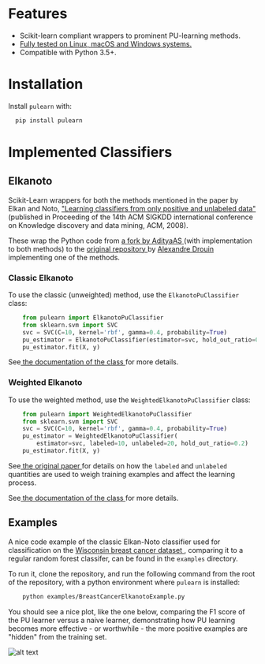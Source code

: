 

Features
========

* Scikit-learn compliant wrappers to prominent PU-learning methods.
* <a href="https://travis-ci.org/pulearn/pulearn" target="_blank"> Fully tested on Linux, macOS and Windows systems. </a>
* Compatible with Python 3.5+.



Installation
============

Install `pulearn` with:

```python
  pip install pulearn
```


Implemented Classifiers
=======================

Elkanoto
--------

Scikit-Learn wrappers for both the methods mentioned in the paper by Elkan and Noto, <a href="https://cseweb.ucsd.edu/~elkan/posonly.pdf" target="_blank"> "Learning classifiers from only positive and unlabeled data" </a>(published in Proceeding of the 14th ACM SIGKDD international conference on Knowledge discovery and data mining, ACM, 2008).

These wrap the Python code from <a href="https://github.com/AdityaAS/pu-learning" target="_blank"> a fork by AdityaAS </a>(with implementation to both methods) to the <a href="https://github.com/aldro61/pu-learning" target="_blank"> original repository </a>by <a href="https://github.com/aldro61" target="_blank"> Alexandre Drouin </a>implementing one of the methods.


### Classic Elkanoto

To use the classic (unweighted) method, use the `ElkanotoPuClassifier` class:

```python
    from pulearn import ElkanotoPuClassifier
    from sklearn.svm import SVC
    svc = SVC(C=10, kernel='rbf', gamma=0.4, probability=True)
    pu_estimator = ElkanotoPuClassifier(estimator=svc, hold_out_ratio=0.2)
    pu_estimator.fit(X, y)
```

See<a href="elkanoto.html"> the documentation of the class </a>for more details.


### Weighted Elkanoto

To use the weighted method, use the `WeightedElkanotoPuClassifier` class:

```python
    from pulearn import WeightedElkanotoPuClassifier
    from sklearn.svm import SVC
    svc = SVC(C=10, kernel='rbf', gamma=0.4, probability=True)
    pu_estimator = WeightedElkanotoPuClassifier(
        estimator=svc, labeled=10, unlabeled=20, hold_out_ratio=0.2)
    pu_estimator.fit(X, y)
```


See<a href="https://cseweb.ucsd.edu/~elkan/posonly.pdf" target="_blank"> the original paper </a>for details on how the `labeled` and `unlabeled` quantities are used to weigh training examples and affect the learning process.

See<a href="elkanoto.html"> the documentation of the class </a>for more details.

## Examples

A nice code example of the classic Elkan-Noto classifier used for classification on the <a href="https://archive.ics.uci.edu/ml/datasets/Breast+Cancer+Wisconsin+(Diagnostic)" target="_blank"> Wisconsin breast cancer dataset </a>, comparing it to a regular random forest classifer, can be found in the `examples` directory.

To run it, clone the repository, and run the following command from the root of the repository, with a python environment where `pulearn` is installed:

```bash
    python examples/BreastCancerElkanotoExample.py
```

You should see a nice plot, like the one below, comparing the F1 score of the PU learner versus a naive learner, demonstrating how PU learning becomes more effective - or worthwhile - the more positive examples are "hidden" from the training set. 

![alt text](https://raw.githubusercontent.com/pulearn/pulearn/master/pulearn_breast_cancer_f1_scores.png "Random forest with/without PU learning")
